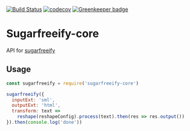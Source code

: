 [![Build Status](https://travis-ci.org/calebeby/sugarfreeify-core.svg?branch=master)](https://travis-ci.org/calebeby/sugarfreeify-core)
[![codecov](https://codecov.io/gh/calebeby/sugarfreeify-core/branch/master/graph/badge.svg)](https://codecov.io/gh/calebeby/sugarfreeify-core)
[![Greenkeeper badge](https://badges.greenkeeper.io/calebeby/sugarfreeify-core.svg)](https://greenkeeper.io/)

# Sugarfreeify-core

API for [sugarfreeify](https://github.com/calebeby/sugarfreeify)

## Usage

```js
const sugarfreeify = require('sugarfreeify-core')

sugarfreeify({
  inputExt: 'sml',
  outputExt: 'html',
  transform: text =>
    reshape(reshapeConfig).process(text).then(res => res.output())
}).then(console.log('done'))
```
